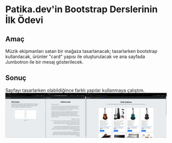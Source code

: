 # Patika.dev'in Bootstrap Derslerinin İlk Ödevi

## Amaç

Müzik ekipmanları satan bir mağaza tasarlanacak; tasarlarken bootstrap kullanılacak, ürünler "card" yapısı ile oluşturulacak ve ana sayfada Jumbotron ile bir mesaj gösterilecek.

## Sonuç

Sayfayı tasarlarken olabildiğince farklı yapılar kullanmaya çalıştım.
![Bootstrap Ödev 1](/FrontendBeginner/Bootstrap/1-MuzikAletleri/Odev1.jpg "Bootstrap Ödev 1")
